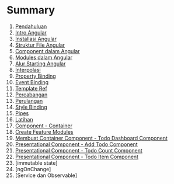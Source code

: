 # Summary

1. [Pendahuluan](readme.md)
2. [Intro Angular](pendahuluan.md)
3. [Installasi Angular](install.md)
4. [Struktur File Angular](struktur.md)
5. [Component dalam Angular](component.md)
6. [Modules dalam Angular](modules.md)
7. [Alur Starting Angular](alur.md)
8. [Interpolasi](interpolasi.md)
9. [Property Binding](property.md)
10. [Event Binding](event.md)
11. [Template Ref](templateRef.md)
12. [Percabangan](ngIf.md)
13. [Perulangan](ngFor.md)
14. [Style Binding](style.md)
15. [Pipes](pipes.md)
16. [Latihan](latihan.md)
17. [Component - Container](component-container.md)
18. [Create Feature Modules](create-modules.md)
19. [Membuat Container Component - Todo Dashboard Component](todo-dashboard-component.md)
20. [Presentational Component - Add Todo Component](presentational.md)
21. [Presentational Component - Todo Count Component](presentational.md)
22. [Presentational Component - Todo Item Component](presentational.md)
23. [immutable state]
24. [ngOnChange]
25. [Service dan Observable]
